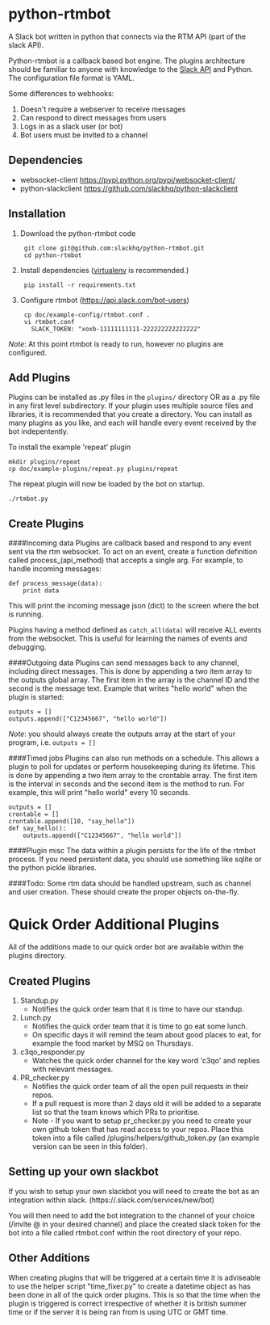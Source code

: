 python-rtmbot
=============
A Slack bot written in python that connects via the RTM API (part of the slack API).

Python-rtmbot is a callback based bot engine. The plugins architecture should be familiar to anyone with knowledge to the [Slack API](https://api.slack.com) and Python. The configuration file format is YAML.

Some differences to webhooks:

1. Doesn't require a webserver to receive messages
2. Can respond to direct messages from users
3. Logs in as a slack user (or bot)
4. Bot users must be invited to a channel

Dependencies
----------
* websocket-client https://pypi.python.org/pypi/websocket-client/
* python-slackclient https://github.com/slackhq/python-slackclient

Installation
-----------

1. Download the python-rtmbot code

        git clone git@github.com:slackhq/python-rtmbot.git
        cd python-rtmbot

2. Install dependencies ([virtualenv](http://virtualenv.readthedocs.org/en/latest/) is recommended.)

        pip install -r requirements.txt

3. Configure rtmbot (https://api.slack.com/bot-users)

        cp doc/example-config/rtmbot.conf .
        vi rtmbot.conf
          SLACK_TOKEN: "xoxb-11111111111-222222222222222"

*Note*: At this point rtmbot is ready to run, however no plugins are configured.

Add Plugins
-------

Plugins can be installed as .py files in the ```plugins/``` directory OR as a .py file in any first level subdirectory. If your plugin uses multiple source files and libraries, it is recommended that you create a directory. You can install as many plugins as you like, and each will handle every event received by the bot indepentently.

To install the example 'repeat' plugin

    mkdir plugins/repeat
    cp doc/example-plugins/repeat.py plugins/repeat

The repeat plugin will now be loaded by the bot on startup.

    ./rtmbot.py

Create Plugins
--------

####Incoming data
Plugins are callback based and respond to any event sent via the rtm websocket. To act on an event, create a function definition called process_(api_method) that accepts a single arg. For example, to handle incoming messages:

    def process_message(data):
        print data

This will print the incoming message json (dict) to the screen where the bot is running.

Plugins having a method defined as ```catch_all(data)``` will receive ALL events from the websocket. This is useful for learning the names of events and debugging.

####Outgoing data
Plugins can send messages back to any channel, including direct messages. This is done by appending a two item array to the outputs global array. The first item in the array is the channel ID and the second is the message text. Example that writes "hello world" when the plugin is started:

    outputs = []
    outputs.append(["C12345667", "hello world"])

*Note*: you should always create the outputs array at the start of your program, i.e. ```outputs = []```

####Timed jobs
Plugins can also run methods on a schedule. This allows a plugin to poll for updates or perform housekeeping during its lifetime. This is done by appending a two item array to the crontable array. The first item is the interval in seconds and the second item is the method to run. For example, this will print "hello world" every 10 seconds.

    outputs = []
    crontable = []
    crontable.append([10, "say_hello"])
    def say_hello():
        outputs.append(["C12345667", "hello world"])

####Plugin misc
The data within a plugin persists for the life of the rtmbot process. If you need persistent data, you should use something like sqlite or the python pickle libraries.

####Todo:
Some rtm data should be handled upstream, such as channel and user creation. These should create the proper objects on-the-fly.


Quick Order Additional Plugins
==============================
All of the additions made to our quick order bot are available within the plugins directory.

Created Plugins
---------------
1. Standup.py
    * Notifies the quick order team that it is time to have our standup.
2. Lunch.py
    * Notifies the quick order team that it is time to go eat some lunch.
    * On specific days it will remind the team about good places to eat, for example the food market by MSQ on Thursdays.
3. c3qo_responder.py
    * Watches the quick order channel for the key word 'c3qo' and replies with relevant messages.
4. PR_checker.py
    * Notifies the quick order team of all the open pull requests in their repos.
    * If a pull request is more than 2 days old it will be added to a separate list so that the team knows which PRs to prioritise.
    * Note - If you want to setup pr_checker.py you need to create your own github token that has read access to your repos. Place this token into a file called /plugins/helpers/github_token.py (an example version can be seen in this folder).

Setting up your own slackbot
----------------------------

If you wish to setup your own slackbot you will need to create the bot as an integration within slack. (https://<team>.slack.com/services/new/bot)

You will then need to add the bot integration to the channel  of your choice (/invite @<botname> in your desired channel) and place the created slack token for the bot into a file called rtmbot.conf within the root directory of your repo.


Other Additions
---------------
When creating plugins that will be triggered at a certain time it is adviseable to use the helper script "time_fixer.py" to create a datetime object as has been done in all of the quick order plugins. This is so that the time when the plugin is triggered is correct irrespective of whether it is british summer time or if the server it is being ran from is using UTC or GMT time.
